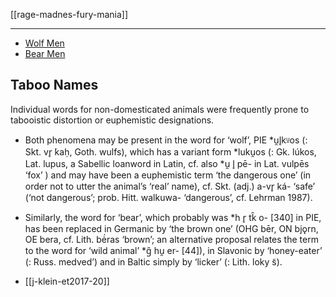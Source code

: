 [[rage-madnes-fury-mania]]

---

- [Wolf Men](wolf-men.md)
- [Bear Men](bear-men.md)



## Taboo Names
Individual words for non-domesticated animals were frequently prone to tabooistic distortion or euphemistic designations.

- Both phenomena may be present in the word for ‘wolf’, PIE *u̯l̥kᵘ̯os (: Skt. vr̥ ́kaḥ, Goth. wulfs), which has a variant form *luku̯os (: Gk. lúkos, Lat. lupus, a Sabellic loanword in Latin, cf. also *u̯ l̥ pē- in Lat. vulpēs ‘fox’ ) and may have been a euphemistic term ‘the dangerous one’ (in order not to utter the animal’s ‘real’ name), cf. Skt. (adj.) a-vr̥ ká- ‘safe’ (‘not dangerous’; prob. Hitt. walkuwa- ‘dangerous’, cf. Lehrman 1987).

- Similarly, the word for ‘bear’, which probably was *h r̥ tk̑ o- [340] in PIE, has been replaced in Germanic by ‘the brown one’ (OHG bēr, ON bjǫrn, OE bera, cf. Lith. bė́ras ‘brown’; an alternative proposal relates the term to the word for ‘wild animal’ *g̑ hu̯ er- [44]), in Slavonic by ‘honey-eater’ (: Russ. medved’) and in Baltic simply by ‘licker’ (: Lith. loky ̃s).
- [[j-klein-et2017-20]]